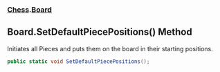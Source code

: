 ### [Chess](Chess.md 'Chess').[Board](Chess.Board.md 'Chess.Board')

## Board.SetDefaultPiecePositions() Method

Initiates all Pieces and puts them on the board in their starting positions.

```csharp
public static void SetDefaultPiecePositions();
```